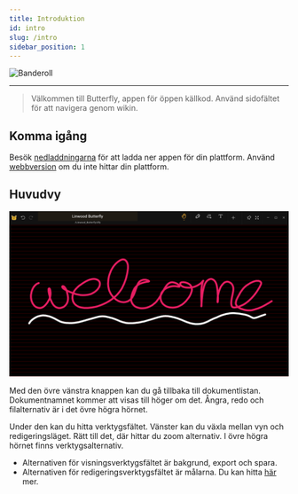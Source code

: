 ```yaml
---
title: Introduktion
id: intro
slug: /intro
sidebar_position: 1
---
```



![Banderoll](/img/banner.png)

---

> Välkommen till Butterfly, appen för öppen källkod. Använd sidofältet för att navigera genom wikin.

## Komma igång

Besök [nedladdningarna](/downloads) för att ladda ner appen för din plattform. Använd [webbversion](https://butterfly.linwood.dev) om du inte hittar din plattform.

## Huvudvy

![Huvudvy](main.png)

Med den övre vänstra knappen kan du gå tillbaka till dokumentlistan. Dokumentnamnet kommer att visas till höger om det. Ångra, redo och filalternativ är i det övre högra hörnet.

Under den kan du hitta verktygsfältet. Vänster kan du växla mellan vyn och redigeringsläget. Rätt till det, där hittar du zoom alternativ. I övre högra hörnet finns verktygsalternativ.

- Alternativen för visningsverktygsfältet är bakgrund, export och spara.
- Alternativen för redigeringsverktygsfältet är målarna. Du kan hitta [här](background) mer.
